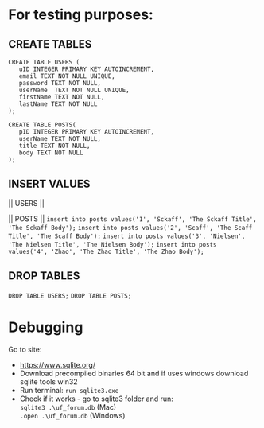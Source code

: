 # For testing purposes:
## CREATE TABLES
```
CREATE TABLE USERS (
   uID INTEGER PRIMARY KEY AUTOINCREMENT,
   email TEXT NOT NULL UNIQUE,
   password TEXT NOT NULL,
   userName  TEXT NOT NULL UNIQUE,
   firstName TEXT NOT NULL,
   lastName TEXT NOT NULL
);
```
```
CREATE TABLE POSTS(
   pID INTEGER PRIMARY KEY AUTOINCREMENT,
   userName TEXT NOT NULL,
   title TEXT NOT NULL,
   body TEXT NOT NULL
);
```

## INSERT VALUES
|| USERS ||


|| POSTS ||
`insert into posts values('1', 'Sckaff', 'The Sckaff Title', 'The Sckaff Body');`
`insert into posts values('2', 'Scaff', 'The Scaff Title', 'The Scaff Body');`
`insert into posts values('3', 'Nielsen', 'The Nielsen Title', 'The Nielsen Body');`
`insert into posts values('4', 'Zhao', 'The Zhao Title', 'The Zhao Body');`

## DROP TABLES
`DROP TABLE USERS;`
`DROP TABLE POSTS;`

# Debugging
Go to site:
- https://www.sqlite.org/
- Download precompiled binaries 64 bit and if uses windows download sqlite tools win32
- Run terminal: 
    `run sqlite3.exe`
- Check if it works - go to sqlite3 folder and run: \
    `sqlite3 .\uf_forum.db` (Mac) \
    `.open .\uf_forum.db` (Windows)